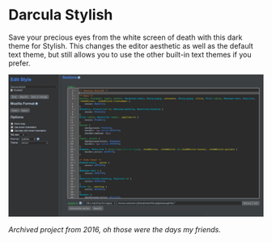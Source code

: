 # Darcula Stylish

Save your precious eyes from the white screen of death with this dark theme for Stylish. This changes the editor aesthetic as well as the default text theme, but still allows you to use the other built-in text themes if you prefer.

![screenshot](screenshot.jpg)

*Archived project from 2016, oh those were the days my friends.*
